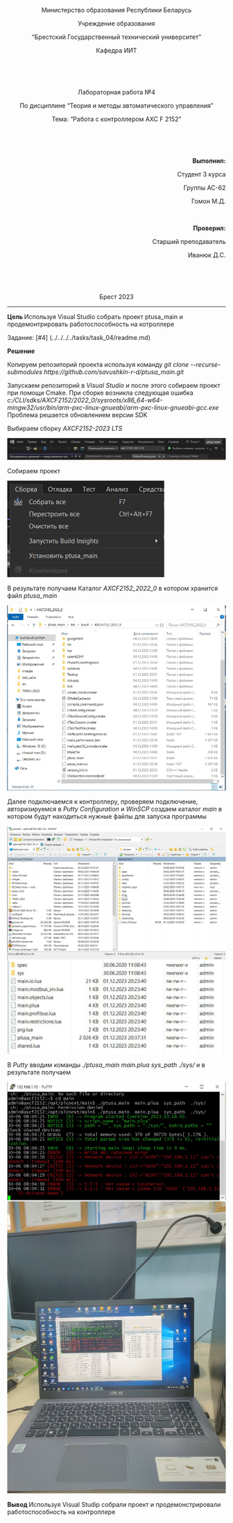 ﻿<p align="center"> Министерство образования Республики Беларусь</p>
<p align="center">Учреждение образования</p>
<p align="center">“Брестский Государственный технический университет”</p>
<p align="center">Кафедра ИИТ</p>
<br><br><br>
<p align="center">Лабораторная работа №4</p>
<p align="center">По дисциплине “Теория и методы автоматического управления”</p>
<p align="center">Тема: “Работа с контроллером AXC F 2152”</p>
<br><br><br>
<p align="right"><strong>Выполнил:</strong></p>
<p align="right">Студент 3 курса</p>
<p align="right">Группы АС-62</p>
<p align="right">Гомон М.Д.</p>
<br>
<p align="right"><strong>Проверил:</strong></p>
<p align="right">Старший преподаватель</p>
<p align="right">Иванюк Д.С.</p>
<br><br><br>
<p align="center">Брест 2023</p>

---
<p> <strong> Цель </strong> Используя Visual Studio собрать проект ptusa_main и продемонтрировать работоспособность на котроллере </p>

Задание: [#4] (../../../../tasks/task_04/readme.md) 

<p> <strong> Решение </strong> </p>


<p>Копируем репозиторий проекта используя команду <em> git clone --recurse-submodules https://github.com/savushkin-r-d/ptusa_main.git </em> </p>
<p>Запускаем репозиторий в <em> Visual Studio </em> и после этого собираем проект при помощи Cmake. При сборке возникла следующая ошибка <em>c:/CLI/sdks/AXCF2152/2022_0/sysroots/x86_64-w64-mingw32/usr/bin/arm-pxc-linux-gnueabi/arm-pxc-linux-gnueabi-gcc.exe</em> Проблема решается обновлением версии SDK </p> 
<p>Выбираем сборку <em>AXCF2152-2023 LTS</em></p>

![](images/assembly_selections.jpg)

<p>Собираем проект</p>

![](images/project_assembly.jpg)

<p>В результате получаем Каталог <em>AXCF2152_2022_0 </em> в котором хранится файл <em>ptusa_main</em> </p>

![](images/build_result.jpg)

<p>Далее подключаемся к контроллеру, проверяем подключение, авторизируемся в <em>Putty Configuration</em> и <em>WinSCP</em> создаем каталог <em>main</em> в котором будут находиться нужные файлы для запуска программы </p>

![](images/files.jpg)
![](images/files_for_start_project.jpg)

<p>В <em>Putty</em> вводим  команды <em>./ptusa_main  main.plua  sys_path  ./sys/</em> и в результате получаем </p>

![](images/output.jpg)
![](images/photo_output.jpg)

<p><strong>Вывод </strong>Используя Visual Studip собрали проект и продемонстрировали работоспособность на контроллере </p>